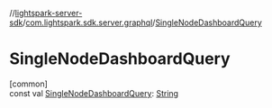 //[lightspark-server-sdk](../../index.md)/[com.lightspark.sdk.server.graphql](index.md)/[SingleNodeDashboardQuery](-single-node-dashboard-query.md)

# SingleNodeDashboardQuery

[common]\
const val [SingleNodeDashboardQuery](-single-node-dashboard-query.md): [String](https://kotlinlang.org/api/latest/jvm/stdlib/kotlin/-string/index.html)
